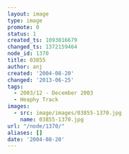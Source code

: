 ```yaml
---
layout: image
type: image
promote: 0
status: 1
created_ts: 1093016679
changed_ts: 1372159464
node_id: 1370
title: 03855
author: anj
created: '2004-08-20'
changed: '2013-06-25'
tags:
  - 2003/12 - December 2003
  - Heaphy Track
images:
  - src: image/images/03855-1370.jpg
    name: 03855-1370.jpg
url: "/node/1370/"
aliases: []
date: '2004-08-20'
---
```


